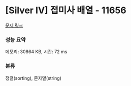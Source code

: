 # [Silver IV] 접미사 배열 - 11656 

[문제 링크](https://www.acmicpc.net/problem/11656) 

### 성능 요약

메모리: 30864 KB, 시간: 72 ms

### 분류

정렬(sorting), 문자열(string)


